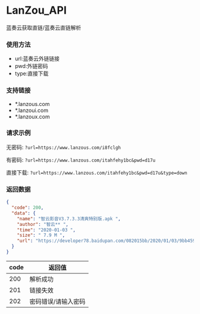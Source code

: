 # LanZou_API
蓝奏云获取直链/蓝奏云直链解析

### 使用方法
- url:蓝奏云外链链接
- pwd:外链密码
- type:直接下载
<!--more-->

### 支持链接
- \*.lanzous.com
- \*.lanzoui.com
- \*.lanzoux.com

### 请求示例
无密码: `?url=https://www.lanzous.com/i8fclgh`

有密码: `?url=https://www.lanzous.com/itahfehy1bc&pwd=d17u`

直接下载:  `?url=https://www.lanzous.com/itahfehy1bc&pwd=d17u&type=down`


### 返回数据
~~~ json
{
  "code": 200,
  "data": {
    "name": "智云影音V3.7.3.3清爽特别版.apk ",
    "author": "智云** ",
    "time": "2020-01-03 ",
    "size": " 7.9 M ",
    "url": "https://developer78.baidupan.com/082015bb/2020/01/03/9bb45993f98d785a0775754236a8a451.apk?st=CGGAhiMMwQ2Yqzzww1YO7Q&e=1597909079&b=VOAKkwmzVbRYtwPEVuNT6gPnDLkGmAC1VVBfYVx1VmMEeFppV3kCNAKxB_blQhQfkUYwB4FawUN8C6A3lAo1W_a1ThCoMJgVV_bWGwDJVZt&fi=15880697&pid=13-70-23-99&up="
  }
}
~~~

|code| 返回值|
| ------ | ------ | 
| 200 | 解析成功 |
| 201 | 链接失效 |
| 202 | 密码错误/请输入密码 |
